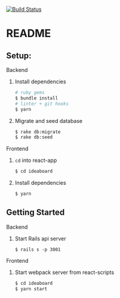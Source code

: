 [![Build Status](https://travis-ci.org/dankreiger/react-with-rails-api.svg?branch=master)](https://travis-ci.org/dankreiger/react-with-rails-api)

# README

## Setup:

Backend 

1. Install dependencies 

    ```sh
    # ruby gems
    $ bundle install
    # linter + git hooks
    $ yarn
    ```

2. Migrate and seed database 

    ```sh
    $ rake db:migrate
    $ rake db:seed
    ```

Frontend

1. `cd` into react-app

    ```sh
    $ cd ideaboard
    ```

2. Install dependencies

    ```sh
    $ yarn
    ```


## Getting Started

Backend

1. Start Rails api server

    ```
    $ rails s -p 3001
    ```

Frontend

1. Start webpack server from react-scripts

    ```sh
    $ cd ideaboard
    $ yarn start
    ```
